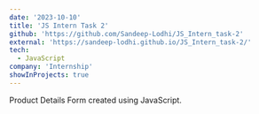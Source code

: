 ```yaml
---
date: '2023-10-10'
title: 'JS Intern Task 2'
github: 'https://github.com/Sandeep-Lodhi/JS_Intern_task-2'
external: 'https://sandeep-lodhi.github.io/JS_Intern_task-2/'
tech:
  - JavaScript
company: 'Internship'
showInProjects: true
---
```


Product Details Form created using JavaScript.
